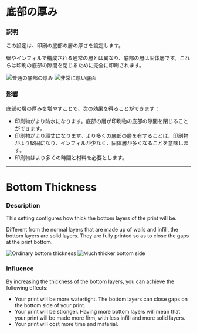 底部の厚み
====
### **説明**
この設定は、印刷の底部の層の厚さを設定します。

壁やインフィルで構成される通常の層とは異なり、底部の層は固体層です。これらは印刷の底部の隙間を閉じるために完全に印刷されます。

![普通の底部の厚み](../images/top_bottom_thickness_0.8.png)
![非常に厚い底面](../images/bottom_thickness.png)

### **影響**
底部の層の厚みを増やすことで、次の効果を得ることができます：
* 印刷物がより防水になります。底部の層が印刷物の底部の隙間を閉じることができます。
* 印刷物がより頑丈になります。より多くの底部の層を有することは、印刷物がより堅固になり、インフィルが少なく、固体層が多くなることを意味します。
* 印刷物はより多くの時間と材料を必要とします。

---

Bottom Thickness
====
### **Description**
This setting configures how thick the bottom layers of the print will be.

Different from the normal layers that are made up of walls and infill, the bottom layers are solid layers. They are fully printed so as to close the gaps at the print bottom.

![Ordinary bottom thickness](../images/top_bottom_thickness_0.8.png)
![Much thicker bottom side](../images/bottom_thickness.png)

### **Influence**
By increasing the thickness of the bottom layers, you can achieve the following effects:
* Your print will be more watertight. The bottom layers can close gaps on the bottom side of your print.
* Your print will be stronger. Having more bottom layers will mean that your print will be made more firm, with less infill and more solid layers.
* Your print will cost more time and material.